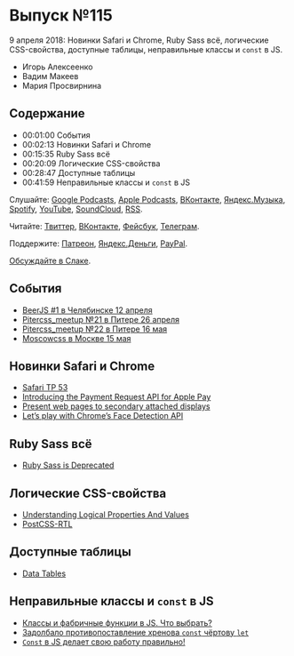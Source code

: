 # Выпуск №115

9 апреля 2018: Новинки Safari и Chrome, Ruby Sass всё, логические CSS-свойства, доступные таблицы, неправильные классы и `const` в JS.

- Игорь Алексеенко
- Вадим Макеев
- Мария Просвирнина

## Содержание

- 00:01:00 События
- 00:02:13 Новинки Safari и Chrome
- 00:15:35 Ruby Sass всё
- 00:20:09 Логические CSS-свойства
- 00:28:47 Доступные таблицы
- 00:41:59 Неправильные классы и `const` в JS

Слушайте: [Google Podcasts](https://podcasts.google.com/?feed=aHR0cHM6Ly93ZWItc3RhbmRhcmRzLnJ1L3BvZGNhc3QvZmVlZC8), [Apple Podcasts](https://itunes.apple.com/podcast/id1080500016), [ВКонтакте](https://vk.com/podcasts-32017543), [Яндекс.Музыка](https://music.yandex.ru/album/6245956), [Spotify](https://open.spotify.com/show/3rzAcADjpBpXt73L0epTjV), [YouTube](https://www.youtube.com/playlist?list=PLMBnwIwFEFHcwuevhsNXkFTcadeX5R1Go), [SoundCloud](https://soundcloud.com/web-standards), [RSS](https://web-standards.ru/podcast/feed/).

Читайте: [Твиттер](https://twitter.com/webstandards_ru), [ВКонтакте](https://vk.com/webstandards_ru), [Фейсбук](https://www.facebook.com/webstandardsru), [Телеграм](https://t.me/webstandards_ru).

Поддержите: [Патреон](https://www.patreon.com/webstandards_ru), [Яндекс.Деньги](https://money.yandex.ru/to/41001119329753), [PayPal](https://www.paypal.me/pepelsbey).

[Обсуждайте в Слаке](http://slack.web-standards.ru/).

## События

- [BeerJS #1 в Челябинске 12 апреля](https://github.com/beerjs/chelyabinsk/issues/1)
- [Pitercss_meetup №21 в Питере 26 апреля]()
- [Pitercss_meetup №22 в Питере 16 мая](https://pitercss.timepad.ru/)
- [Moscowcss в Москве 15 мая](https://moscowcss.timepad.ru/event/699186/)

## Новинки Safari и Chrome

- [Safari TP 53](https://webkit.org/blog/8179/release-notes-for-safari-technology-preview-53/)
- [Introducing the Payment Request API for Apple Pay](https://webkit.org/blog/8182/introducing-the-payment-request-api-for-apple-pay/)
- [Present web pages to secondary attached displays](https://developers.google.com/web/updates/2018/04/present-web-pages-to-secondary-attached-displays)
- [Let’s play with Chrome’s Face Detection API](https://medium.com/p/ca13017a958f)

## Ruby Sass всё

- [Ruby Sass is Deprecated](http://sass.logdown.com/posts/7081811)

## Логические CSS-свойства

- [Understanding Logical Properties And Values](https://www.smashingmagazine.com/2018/03/understanding-logical-properties-values/)
- [PostCSS-RTL](https://github.com/vkalinichev/postcss-rtl)

## Доступные таблицы

- [Data Tables](https://inclusive-components.design/data-tables/)

## Неправильные классы и `const` в JS

- [Классы и фабричные функции в JS. Что выбрать?](https://habr.ru/p/352198/)
- [Задолбало противопоставление хренова `const` чёртову `let`](http://css-live.ru/articles/kak-menya-zadolbalo-protivopostavlenie-xrenova-const-chertovu-let.html)
- [`Const` в JS делает свою работу правильно!](https://medium.com/p/b346353d9cce)
